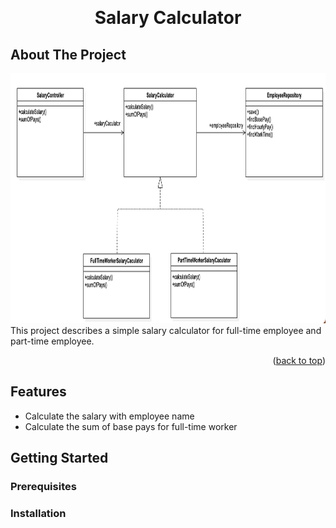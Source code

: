 <!-- Improved compatibility of back to top link: See: https://github.com/othneildrew/Best-README-Template/pull/73 -->
<a name="readme-top"></a>
<!--
*** Thanks for checking out the Best-README-Template. If you have a suggestion
*** that would make this better, please fork the repo and create a pull request
*** or simply open an issue with the tag "enhancement".
*** Don't forget to give the project a star!
*** Thanks again! Now go create something AMAZING! :D
-->



<!-- PROJECT SHIELDS -->
<!--
*** I'm using markdown "reference style" links for readability.
*** Reference links are enclosed in brackets [ ] instead of parentheses ( ).
*** See the bottom of this document for the declaration of the reference variables
*** for contributors-url, forks-url, etc. This is an optional, concise syntax you may use.
*** https://www.markdownguide.org/basic-syntax/#reference-style-links
-->

<!-- PROJECT LOGO -->
<br />
<div align="center">
<h1 align="center">Salary Calculator</h1>
</div>

<!-- ABOUT THE PROJECT -->
## About The Project

<img src="images/image.png" alt="ClassDiagram" width="800" height="400">
This project describes a simple salary calculator for full-time employee and part-time employee.

<p align="right">(<a href="#readme-top">back to top</a>)</p>

## Features

- Calculate the salary with employee name
- Calculate the sum of base pays for full-time worker

<!-- GETTING STARTED -->
## Getting Started

### Prerequisites

### Installation
